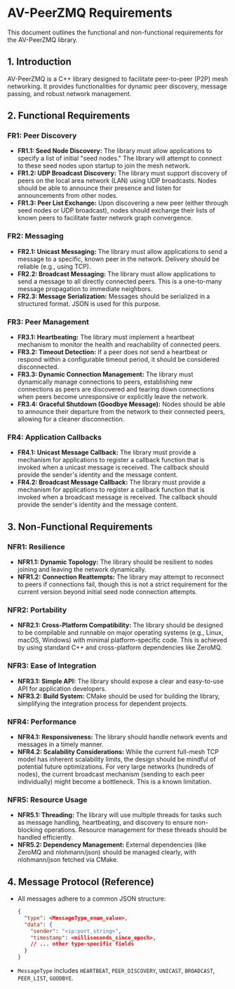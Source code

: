 # AV-PeerZMQ Requirements

This document outlines the functional and non-functional requirements for the AV-PeerZMQ library.

## 1. Introduction

AV-PeerZMQ is a C++ library designed to facilitate peer-to-peer (P2P) mesh networking. It provides functionalities for dynamic peer discovery, message passing, and robust network management.

## 2. Functional Requirements

### FR1: Peer Discovery
- **FR1.1: Seed Node Discovery:** The library must allow applications to specify a list of initial "seed nodes." The library will attempt to connect to these seed nodes upon startup to join the mesh network.
- **FR1.2: UDP Broadcast Discovery:** The library must support discovery of peers on the local area network (LAN) using UDP broadcasts. Nodes should be able to announce their presence and listen for announcements from other nodes.
- **FR1.3: Peer List Exchange:** Upon discovering a new peer (either through seed nodes or UDP broadcast), nodes should exchange their lists of known peers to facilitate faster network graph convergence.

### FR2: Messaging
- **FR2.1: Unicast Messaging:** The library must allow applications to send a message to a specific, known peer in the network. Delivery should be reliable (e.g., using TCP).
- **FR2.2: Broadcast Messaging:** The library must allow applications to send a message to all directly connected peers. This is a one-to-many message propagation to immediate neighbors.
- **FR2.3: Message Serialization:** Messages should be serialized in a structured format. JSON is used for this purpose.

### FR3: Peer Management
- **FR3.1: Heartbeating:** The library must implement a heartbeat mechanism to monitor the health and reachability of connected peers.
- **FR3.2: Timeout Detection:** If a peer does not send a heartbeat or respond within a configurable timeout period, it should be considered disconnected.
- **FR3.3: Dynamic Connection Management:** The library must dynamically manage connections to peers, establishing new connections as peers are discovered and tearing down connections when peers become unresponsive or explicitly leave the network.
- **FR3.4: Graceful Shutdown (Goodbye Message):** Nodes should be able to announce their departure from the network to their connected peers, allowing for a cleaner disconnection.

### FR4: Application Callbacks
- **FR4.1: Unicast Message Callback:** The library must provide a mechanism for applications to register a callback function that is invoked when a unicast message is received. The callback should provide the sender's identity and the message content.
- **FR4.2: Broadcast Message Callback:** The library must provide a mechanism for applications to register a callback function that is invoked when a broadcast message is received. The callback should provide the sender's identity and the message content.

## 3. Non-Functional Requirements

### NFR1: Resilience
- **NFR1.1: Dynamic Topology:** The library should be resilient to nodes joining and leaving the network dynamically.
- **NFR1.2: Connection Reattempts:** The library may attempt to reconnect to peers if connections fail, though this is not a strict requirement for the current version beyond initial seed node connection attempts.

### NFR2: Portability
- **NFR2.1: Cross-Platform Compatibility:** The library should be designed to be compilable and runnable on major operating systems (e.g., Linux, macOS, Windows) with minimal platform-specific code. This is achieved by using standard C++ and cross-platform dependencies like ZeroMQ.

### NFR3: Ease of Integration
- **NFR3.1: Simple API:** The library should expose a clear and easy-to-use API for application developers.
- **NFR3.2: Build System:** CMake should be used for building the library, simplifying the integration process for dependent projects.

### NFR4: Performance
- **NFR4.1: Responsiveness:** The library should handle network events and messages in a timely manner.
- **NFR4.2: Scalability Considerations:** While the current full-mesh TCP model has inherent scalability limits, the design should be mindful of potential future optimizations. For very large networks (hundreds of nodes), the current broadcast mechanism (sending to each peer individually) might become a bottleneck. This is a known limitation.

### NFR5: Resource Usage
- **NFR5.1: Threading:** The library will use multiple threads for tasks such as message handling, heartbeating, and discovery to ensure non-blocking operations. Resource management for these threads should be handled efficiently.
- **NFR5.2: Dependency Management:** External dependencies (like ZeroMQ and nlohmann/json) should be managed clearly, with nlohmann/json fetched via CMake.

## 4. Message Protocol (Reference)

- All messages adhere to a common JSON structure:
  ```json
  {
    "type": <MessageType_enum_value>,
    "data": {
      "sender": "<ip:port_string>",
      "timestamp": <milliseconds_since_epoch>,
      // ... other type-specific fields
    }
  }
  ```
- `MessageType` includes `HEARTBEAT`, `PEER_DISCOVERY`, `UNICAST`, `BROADCAST`, `PEER_LIST`, `GOODBYE`.
